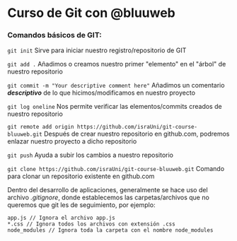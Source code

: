 # Curso de Git con @bluuweb

### Comandos básicos de GIT:

```git init```
Sirve para iniciar nuestro registro/repositorio de GIT

```git add .```
Añadimos o creamos nuestro primer "elemento" en el "árbol" de nuestro repositorio

```git commit -m "Your descriptive comment here"```
Añadimos un comentario ***descriptivo*** de lo que hicimos/modificamos en nuestro proyecto

```git log oneline```
Nos permite verificar las elementos/commits creados de nuestro repositorio

```git remote add origin https://github.com/israUni/git-course-bluuweb.git```
Después de crear nuestro repositorio en github.com, podremos enlazar nuestro proyecto a dicho repositorio

```git push```
Ayuda a subir los cambios a nuestro repositorio

```git clone https://github.com/israUni/git-course-bluuweb.git```
Comando para clonar un repositorio existente en github.com

Dentro del desarrollo de aplicaciones, generalmente se hace uso del archivo *.gitignore*, donde establecemos las carpetas/archivos que no queremos que git les de seguimiento, por ejemplo:
```
app.js // Ignora el archivo app.js
*.css // Ignora todos los archivos con extensión .css
node_modules // Ignora toda la carpeta con el nombre node_modules
```
